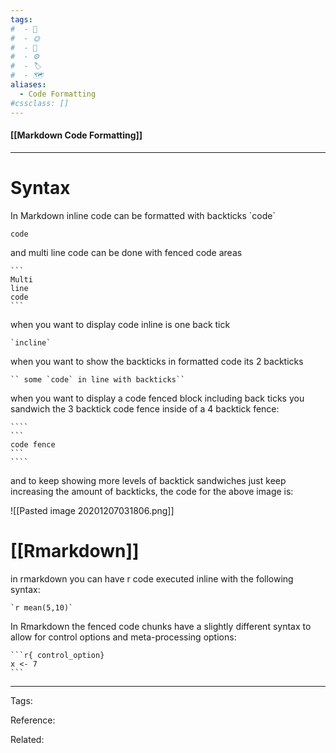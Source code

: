 ```yaml
---
tags:
#  - 🌱️
#  - 🌞️
#  - 🌲️
#  - ⚙️ 
#  - 🏷️ 
#  - 🗺️
aliases: 
  - Code Formatting
#cssclass: []
---
```


#### [[Markdown Code Formatting]]

---

# Syntax

In Markdown inline code can be formatted with backticks \`code\`

`code`

and multi line code can be done with fenced code areas
````
```
Multi
line
code
```
````

when you want to display code inline is one back tick

`` `incline` ``

when you want to show the backticks in formatted code its 2 backticks

``` `` some `code` in line with backticks`` ```

when you want to display a code fenced block including back ticks you sandwich the 3 backtick code fence inside of a 4 backtick fence:

`````
````
```
code fence
```
````
`````

and to keep showing more levels of backtick sandwiches just keep increasing the amount of backticks, the code for the above image is:

![[Pasted image 20201207031806.png]]

# [[Rmarkdown]]

in rmarkdown you can have r code executed inline with the following syntax:

```
`r mean(5,10)`
```

In Rmarkdown the fenced code chunks have a slightly different syntax to allow for control options and meta-processing options:

````
```r{ control_option}
x <- 7
```
````

---
Tags: 

Reference:

Related:


